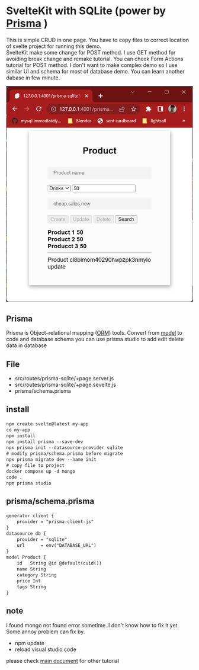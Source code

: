 # SvelteKit with SQLite (power by [Prisma](https://www.prisma.io/) )

This is simple CRUD in one page. 
You have to copy files to correct location of svelte project 
for running this demo.  
SvelteKit make some change for POST method. 
I use GET method for avoiding break change and remake tutorial.
You can check Form Actions tutorial for POST method.
I don't want to make complex demo so I use similar UI and schema for most of database demo. You can learn another dabase in few minute.


![Product UI](../../../asset/product-ui.png)

## Prisma

Prisma is Object–relational mapping 
([ORM](https://en.wikipedia.org/wiki/Object%E2%80%93relational_mapping)) 
tools. Convert from [model](https://www.prisma.io/docs/concepts/components/prisma-schema/data-model) 
to code and database schema
you can use prisma studio to add edit delete data in database

## File

- src/routes/prisma-sqlite/+page.server.js
- src/routes/prisma-sqlite/+page.sevelte.js
- prisma/schema.prisma

## install
    npm create svelte@latest my-app
    cd my-app
    npm install
    npm install prisma --save-dev
    npx prisma init --datasource-provider sqlite
    # modify prisma/schema.prisma before migrate
    npx prisma migrate dev --name init
    # copy file to project
    docker compose up -d mongo
    code .
    npm prisma studio

## prisma/schema.prisma

    generator client {
        provider = "prisma-client-js"
    }
    datasource db {
        provider = "sqlite"
        url      = env("DATABASE_URL")
    }
    model Product {
        id   String @id @default(cuid())
        name String
        category String
        price Int
        tags String
    }

## note
I found mongo not found error sometime. I don't know how to fix it yet. Some annoy problem can fix by. 
- npm update
- reload visual studio code

please check [main document](https://github.com/schooltechx/youtube/tree/main/svelte/svelte-kit) for other tutorial
